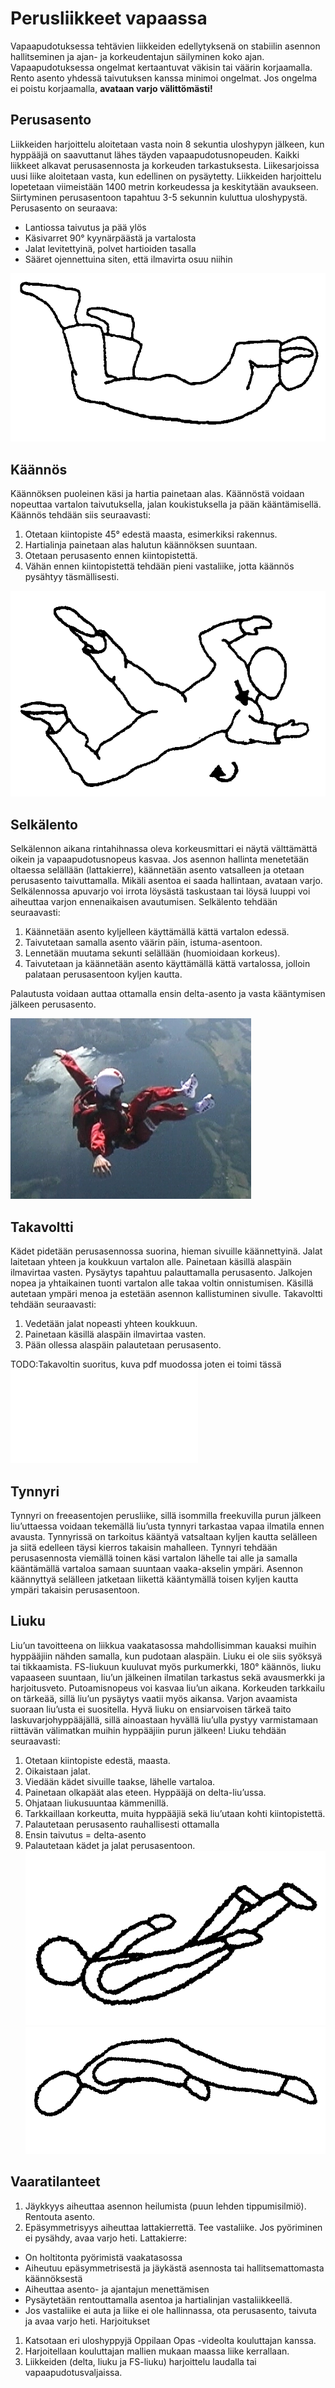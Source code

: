 
# Perusliikkeet vapaassa
Vapaapudotuksessa tehtävien liikkeiden edellytyksenä on stabiilin asennon hallitseminen ja ajan- ja korkeudentajun säilyminen koko ajan. Vapaapudotuksessa ongelmat kertaantuvat väkisin tai väärin korjaamalla. Rento asento yhdessä taivutuksen kanssa minimoi ongelmat. Jos ongelma ei poistu korjaamalla, **avataan varjo välittömästi!**

## Perusasento
Liikkeiden harjoittelu aloitetaan vasta noin 8 sekuntia uloshypyn jälkeen, kun hyppääjä on saavuttanut lähes täyden vapaapudotusnopeuden. Kaikki liikkeet alkavat perusasennosta ja korkeuden tarkastuksesta.
Liikesarjoissa uusi liike aloitetaan vasta, kun edellinen on pysäytetty. Liikkeiden harjoittelu lopetetaan viimeistään 1400 metrin korkeudessa ja keskitytään avaukseen. Siirtyminen perusasentoon tapahtuu 3-5 sekunnin kuluttua uloshypystä. Perusasento on seuraava:

* Lantiossa taivutus ja pää ylös
* Käsivarret 90° kyynärpäästä ja vartalosta
* Jalat levitettyinä, polvet hartioiden tasalla
* Sääret ojennettuina siten, että ilmavirta osuu niihin

![Vapaapudotuksen perusasento](/kuvat/Asento-perus.png)

## Käännös
Käännöksen puoleinen käsi ja hartia painetaan alas. Käännöstä voidaan nopeuttaa vartalon taivutuksella, jalan koukistuksella ja pään kääntämisellä. Käännös tehdään siis seuraavasti:

1. Otetaan kiintopiste 45° edestä maasta, esimerkiksi rakennus.
2. Hartialinja painetaan alas halutun käännöksen suuntaan.
3. Otetaan perusasento ennen kiintopistettä.
4. Vähän ennen kiintopistettä tehdään pieni vastaliike, jotta käännös pysähtyy täsmällisesti.

![Kääntyminen](/kuvat/Asento-kaannos.png)

## Selkälento
Selkälennon aikana rintahihnassa oleva korkeusmittari ei näytä välttämättä oikein ja vapaapudotusnopeus kasvaa. Jos asennon hallinta menetetään oltaessa selällään (lattakierre), käännetään asento vatsalleen ja otetaan perusasento taivuttamalla. Mikäli asentoa ei saada hallintaan, avataan varjo. Selkälennossa apuvarjo voi irrota löysästä taskustaan tai löysä luuppi voi aiheuttaa varjon ennenaikaisen avautumisen. Selkälento tehdään seuraavasti:

1. Käännetään asento kyljelleen käyttämällä kättä vartalon edessä.
2. Taivutetaan samalla asento väärin päin, istuma-asentoon.
3. Lennetään muutama sekunti selällään (huomioidaan korkeus).
4. Taivutetaan ja käännetään asento käyttämällä kättä vartalossa, jolloin palataan perusasentoon kyljen kautta.

Palautusta voidaan auttaa ottamalla ensin delta-asento ja vasta kääntymisen jälkeen perusasento.

![Selkälento](/kuvat/Selkastabiili.png)

## Takavoltti
Kädet pidetään perusasennossa suorina, hieman sivuille käännettyinä. Jalat laitetaan yhteen ja koukkuun vartalon alle. Painetaan käsillä alaspäin ilmavirtaa vasten. Pysäytys tapahtuu palauttamalla  perusasento. Jalkojen nopea ja yhtaikainen tuonti vartalon alle takaa voltin onnistumisen. Käsillä autetaan ympäri menoa ja estetään asennon kallistuminen sivulle.
Takavoltti tehdään seuraavasti:

1. Vedetään jalat nopeasti yhteen koukkuun.
2. Painetaan käsillä alaspäin ilmavirtaa vasten.
3. Pään ollessa alaspäin palautetaan perusasento.

TODO:Takavoltin suoritus, kuva pdf muodossa joten ei toimi tässä
![image](/kuvat/Takavoltti.pdf)
## Tynnyri
Tynnyri on freeasentojen perusliike, sillä isommilla freekuvilla purun jälkeen liu’uttaessa voidaan tekemällä liu’usta tynnyri tarkastaa vapaa ilmatila ennen avausta. Tynnyrissä on tarkoitus kääntyä vatsaltaan kyljen kautta selälleen ja siitä edelleen täysi kierros takaisin mahalleen. Tynnyri tehdään perusasennosta viemällä toinen käsi vartalon lähelle tai alle ja samalla kääntämällä vartaloa samaan suuntaan vaaka-akselin ympäri. Asennon käännyttyä selälleen jatketaan liikettä kääntymällä toisen kyljen kautta ympäri takaisin perusasentoon.
## Liuku
Liu’un tavoitteena on liikkua vaakatasossa mahdollisimman kauaksi muihin hyppääjiin nähden samalla, kun pudotaan alaspäin. Liuku ei ole siis syöksyä tai tikkaamista. FS-liukuun kuuluvat myös purkumerkki, 180° käännös, liuku vapaaseen suuntaan, liu’un jälkeinen ilmatilan tarkastus sekä avausmerkki ja harjoitusveto. Putoamisnopeus voi kasvaa liu’un aikana. Korkeuden tarkkailu on tärkeää, sillä liu’un pysäytys vaatii myös aikansa. Varjon avaamista suoraan liu’usta ei suositella. Hyvä liuku on ensiarvoisen tärkeä taito laskuvarjohyppääjällä, sillä ainoastaan hyvällä liu’ulla pystyy varmistamaan riittävän välimatkan muihin hyppääjiin purun jälkeen! Liuku tehdään seuraavasti:
1. Otetaan kiintopiste edestä, maasta.
2. Oikaistaan jalat.
3. Viedään kädet sivuille taakse, lähelle vartaloa.
4. Painetaan olkapäät alas eteen. Hyppääjä on delta-liu’ussa.
5. Ohjataan liukusuuntaa kämmenillä.
6. Tarkkaillaan korkeutta, muita hyppääjiä sekä liu’utaan kohti kiintopistettä.
7. Palautetaan perusasento rauhallisesti ottamalla
8. Ensin taivutus = delta-asento
9. Palautetaan kädet ja jalat perusasentoon.
![image](/kuvat/Asento-deltaliuku.png)
![image](/kuvat/Asento-liuku.png)
## Vaaratilanteet
1. Jäykkyys aiheuttaa asennon heilumista (puun lehden tippumisilmiö). Rentouta asento. 
2. Epäsymmetrisyys aiheuttaa lattakierrettä. Tee vastaliike. Jos pyöriminen ei pysähdy, avaa varjo heti.
Lattakierre:
* On holtitonta pyörimistä vaakatasossa
* Aiheutuu epäsymmetrisestä ja jäykästä asennosta tai hallitsemattomasta käännöksestä
* Aiheuttaa asento- ja ajantajun menettämisen
* Pysäytetään rentouttamalla asentoa ja hartialinjan vastaliikkeellä.
* Jos vastaliike ei auta ja liike ei ole hallinnassa, ota perusasento, taivuta ja avaa varjo heti.
Harjoitukset
1. Katsotaan eri uloshyppyjä Oppilaan Opas -videolta kouluttajan kanssa.
2. Harjoitellaan kouluttajan mallien mukaan maassa liike kerrallaan.
3. Liikkeiden (delta, liuku ja FS-liuku) harjoittelu laudalla tai vapaapudotusvaljaissa.